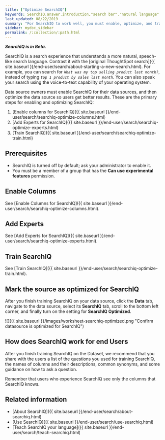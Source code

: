 ```yaml
---
title: ["Optimize SearchIQ"]
keywords: SearchIQ,answer,introduction,"search bar","natural language",speech,voice
last_updated: 08/22/2019
summary: "For SearchIQ to work well, you must enable, optimize, and train it on the data source."
sidebar: mydoc_sidebar
permalink: /:collection/:path.html
---
```

***SearchIQ is in Beta.***

SearchIQ is a search experience that understands a more natural, speech-like search language. Contrast it with the [original ThoughtSpot search]({{ site.baseurl }}/end-user/search/about-starting-a-new-search.html). For example, you can search for _`What was my top selling product last month?`_, instead of typing _`top 1 product by sales last month`_. You can also speak your search using the voice-to-text capability of your operating system.

Data source owners must enable SearchIQ for their data sources, and then optimize the data source so users get better results. These are the primary steps for enabling and optimizing SearchIQ:

1. [Enable columns for SearchIQ]({{ site.baseurl }}/end-user/search/searchiq-optimize-columns.html)
2. [Add Experts for SearchIQ]({{ site.baseurl }}/end-user/search/searchiq-optimize-experts.html)
3. [Train SearchIQ]({{ site.baseurl }}/end-user/search/searchiq-optimize-train.html)

<!--There are a few ways for Administrators to optimize how SearchIQ interprets natural language questions. Taking the time to do this early leads to better results from SearchIQ, and to better adoption of the product by end users.-->


## Prerequisites ##

- SearchIQ is turned off by default; ask your administrator to enable it.
- You must be a member of a group that has the **Can use experimental features** permission.

## Enable Columns ##

See [Enable Columns for SearchIQ]({{ site.baseurl }}/end-user/search/searchiq-optimize-columns.html).

## Add Experts ##

See [Add Experts for SearchIQ]({{ site.baseurl }}/end-user/search/searchiq-optimize-experts.html).

## Train SearchIQ ##
See [Train SearchIQ]({{ site.baseurl }}/end-user/search/searchiq-optimize-train.html).

## Mark the source as optimized for SearchIQ ##

After you finish training SearchIQ on your data source, click the **Data** tab, navigate to the data source, select its  **SearchIQ** tab, scroll to the bottom left corner, and finally turn on the setting for **SearchIQ Optimized**.

![]({{ site.baseurl }}/images/worksheet-searchiq-optimized.png "Confirm datasource is optimized for SearchIQ")

## How does SearchIQ work for end Users ##

After you finish training SearchIQ on the Dataset, we recommend that you share with the users a list of the questions you used for training SearchIQ, the names of columns and their descriptions, common synonyms, and some guidance on how to ask a question.

Remember that users who experience SearchIQ see only the columns that SearchIQ knows.

## Related information ##

-   [About SearchIQ]({{ site.baseurl }}/end-user/search/about-searchiq.html)
-   [Use SearchIQ]({{ site.baseurl }}/end-user/search/use-searchiq.html)
-   [Teach SearchIQ your language]({{ site.baseurl }}/end-user/search/teach-searchiq.html)
